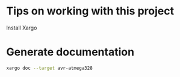 # Tips on working with this project

Install Xargo

# Generate documentation

```bash
xargo doc --target avr-atmega328
```
